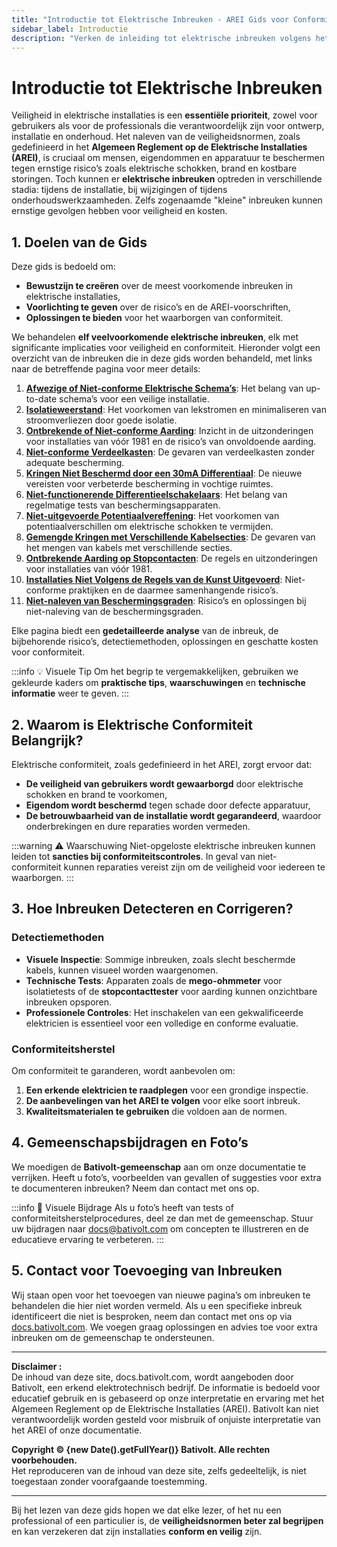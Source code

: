 ```yaml
---
title: "Introductie tot Elektrische Inbreuken - AREI Gids voor Conformiteit in België"
sidebar_label: Introductie
description: "Verken de inleiding tot elektrische inbreuken volgens het AREI. Begrijp de regels voor elektrische conformiteit in België, veelgemaakte fouten en hoe de veiligheid van elektrische installaties te waarborgen."
---
```


# Introductie tot Elektrische Inbreuken

Veiligheid in elektrische installaties is een **essentiële prioriteit**, zowel voor gebruikers als voor de professionals die verantwoordelijk zijn voor ontwerp, installatie en onderhoud. Het naleven van de veiligheidsnormen, zoals gedefinieerd in het **Algemeen Reglement op de Elektrische Installaties (AREI)**, is cruciaal om mensen, eigendommen en apparatuur te beschermen tegen ernstige risico’s zoals elektrische schokken, brand en kostbare storingen. Toch kunnen er **elektrische inbreuken** optreden in verschillende stadia: tijdens de installatie, bij wijzigingen of tijdens onderhoudswerkzaamheden. Zelfs zogenaamde "kleine" inbreuken kunnen ernstige gevolgen hebben voor veiligheid en kosten.

## 1. Doelen van de Gids

Deze gids is bedoeld om:
- **Bewustzijn te creëren** over de meest voorkomende inbreuken in elektrische installaties,
- **Voorlichting te geven** over de risico’s en de AREI-voorschriften,
- **Oplossingen te bieden** voor het waarborgen van conformiteit.

We behandelen **elf veelvoorkomende elektrische inbreuken**, elk met significante implicaties voor veiligheid en conformiteit. Hieronder volgt een overzicht van de inbreuken die in deze gids worden behandeld, met links naar de betreffende pagina voor meer details:

1. **[Afwezige of Niet-conforme Elektrische Schema’s](https://docs.bativolt.com/nl/docs/infractions/schema-electriques-absents)**: Het belang van up-to-date schema’s voor een veilige installatie.
2. **[Isolatieweerstand](https://docs.bativolt.com/nl/docs/infractions/perte-electricite-isolation)**: Het voorkomen van lekstromen en minimaliseren van stroomverliezen door goede isolatie.
3. **[Ontbrekende of Niet-conforme Aarding](https://docs.bativolt.com/nl/docs/infractions/absence-terre-sur-prises)**: Inzicht in de uitzonderingen voor installaties van vóór 1981 en de risico’s van onvoldoende aarding.
4. **[Niet-conforme Verdeelkasten](https://docs.bativolt.com/nl/docs/infractions/tableau-electrique-non-conforme)**: De gevaren van verdeelkasten zonder adequate bescherming.
5. **[Kringen Niet Beschermd door een 30mA Differentiaal](https://docs.bativolt.com/nl/docs/infractions/circuits-non-proteges-differentiel)**: De nieuwe vereisten voor verbeterde bescherming in vochtige ruimtes.
6. **[Niet-functionerende Differentieelschakelaars](https://docs.bativolt.com/nl/docs/infractions/disjoncteur-differentiel-non-fonctionnel)**: Het belang van regelmatige tests van beschermingsapparaten.
7. **[Niet-uitgevoerde Potentiaalvereffening](https://docs.bativolt.com/nl/docs/infractions/liaisons-equipotentielles-non-realisees)**: Het voorkomen van potentiaalverschillen om elektrische schokken te vermijden.
8. **[Gemengde Kringen met Verschillende Kabelsecties](https://docs.bativolt.com/nl/docs/infractions/circuits-mixtes-non-conformes)**: De gevaren van het mengen van kabels met verschillende secties.
9. **[Ontbrekende Aarding op Stopcontacten](https://docs.bativolt.com/nl/docs/infractions/absence-terre-sur-prises)**: De regels en uitzonderingen voor installaties van vóór 1981.
10. **[Installaties Niet Volgens de Regels van de Kunst Uitgevoerd](https://docs.bativolt.com/nl/docs/infractions/installation-non-realisee-regles-art)**: Niet-conforme praktijken en de daarmee samenhangende risico’s.
11. **[Niet-naleven van Beschermingsgraden](https://docs.bativolt.com/nl/docs/infractions/degres-protection-non-respectes)**: Risico’s en oplossingen bij niet-naleving van de beschermingsgraden.

Elke pagina biedt een **gedetailleerde analyse** van de inbreuk, de bijbehorende risico’s, detectiemethoden, oplossingen en geschatte kosten voor conformiteit.

:::info 💡 Visuele Tip
Om het begrip te vergemakkelijken, gebruiken we gekleurde kaders om **praktische tips**, **waarschuwingen** en **technische informatie** weer te geven.
:::

## 2. Waarom is Elektrische Conformiteit Belangrijk?

Elektrische conformiteit, zoals gedefinieerd in het AREI, zorgt ervoor dat:
- **De veiligheid van gebruikers wordt gewaarborgd** door elektrische schokken en brand te voorkomen,
- **Eigendom wordt beschermd** tegen schade door defecte apparatuur,
- **De betrouwbaarheid van de installatie wordt gegarandeerd**, waardoor onderbrekingen en dure reparaties worden vermeden.

:::warning ⚠️ Waarschuwing
Niet-opgeloste elektrische inbreuken kunnen leiden tot **sancties bij conformiteitscontroles**. In geval van niet-conformiteit kunnen reparaties vereist zijn om de veiligheid voor iedereen te waarborgen.
:::

## 3. Hoe Inbreuken Detecteren en Corrigeren?

### Detectiemethoden
- **Visuele Inspectie**: Sommige inbreuken, zoals slecht beschermde kabels, kunnen visueel worden waargenomen.
- **Technische Tests**: Apparaten zoals de **mego-ohmmeter** voor isolatietests of de **stopcontacttester** voor aarding kunnen onzichtbare inbreuken opsporen.
- **Professionele Controles**: Het inschakelen van een gekwalificeerde elektricien is essentieel voor een volledige en conforme evaluatie.

### Conformiteitsherstel
Om conformiteit te garanderen, wordt aanbevolen om:
1. **Een erkende elektricien te raadplegen** voor een grondige inspectie.
2. **De aanbevelingen van het AREI te volgen** voor elke soort inbreuk.
3. **Kwaliteitsmaterialen te gebruiken** die voldoen aan de normen.

## 4. Gemeenschapsbijdragen en Foto’s

We moedigen de **Bativolt-gemeenschap** aan om onze documentatie te verrijken. Heeft u foto’s, voorbeelden van gevallen of suggesties voor extra te documenteren inbreuken? Neem dan contact met ons op.

:::info 📸 Visuele Bijdrage
Als u foto’s heeft van tests of conformiteitsherstelprocedures, deel ze dan met de gemeenschap. Stuur uw bijdragen naar [docs@bativolt.com](mailto:docs@bativolt.com) om concepten te illustreren en de educatieve ervaring te verbeteren.
:::

## 5. Contact voor Toevoeging van Inbreuken

Wij staan open voor het toevoegen van nieuwe pagina’s om inbreuken te behandelen die hier niet worden vermeld. Als u een specifieke inbreuk identificeert die niet is besproken, neem dan contact met ons op via [docs.bativolt.com](https://docs.bativolt.com/nl/). We voegen graag oplossingen en advies toe voor extra inbreuken om de gemeenschap te ondersteunen.

---

**Disclaimer :**  
De inhoud van deze site, docs.bativolt.com, wordt aangeboden door Bativolt, een erkend elektrotechnisch bedrijf. De informatie is bedoeld voor educatief gebruik en is gebaseerd op onze interpretatie en ervaring met het Algemeen Reglement op de Elektrische Installaties (AREI). Bativolt kan niet verantwoordelijk worden gesteld voor misbruik of onjuiste interpretatie van het AREI of onze documentatie.

**Copyright © {new Date().getFullYear()} Bativolt. Alle rechten voorbehouden.**  
Het reproduceren van de inhoud van deze site, zelfs gedeeltelijk, is niet toegestaan zonder voorafgaande toestemming.

---

Bij het lezen van deze gids hopen we dat elke lezer, of het nu een professional of een particulier is, de **veiligheidsnormen beter zal begrijpen** en kan verzekeren dat zijn installaties **conform en veilig** zijn.

